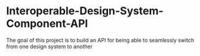 # Interoperable-Design-System-Component-API
The goal of this project is to build an API for being able to seamlessly switch from one design system to another
